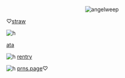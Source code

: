 <p align="center"> <img src="https://komarev.com/ghpvc/?username=angelweep&label=　　herrscherofhuman　🌸　　　&color=fae8ed&style=flat" alt="angelweep" />


♡[straw](https://foretnoir.straw.page) 

![h](https://files.catbox.moe/k6uqgw.gifv)

 [ata](https://elysianrealmego.atabook.org/)
 
![h](https://files.catbox.moe/k6uqgw.gifv) [rentry](https://rentry.co/foretnoir)

![h](https://files.catbox.moe/k6uqgw.gifv) [prns.page](https://en.pronouns.page/@foretnoir_)♡